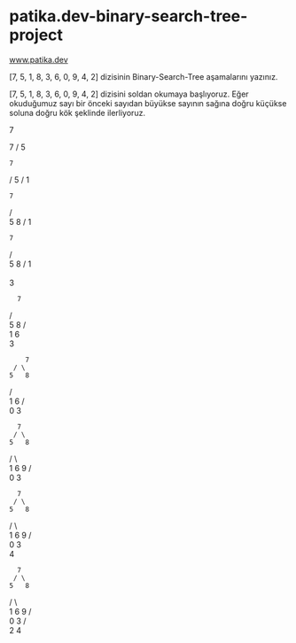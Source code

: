 # patika.dev-binary-search-tree-project
www.patika.dev 

[7, 5, 1, 8, 3, 6, 0, 9, 4, 2] dizisinin Binary-Search-Tree aşamalarını yazınız.

[7, 5, 1, 8, 3, 6, 0, 9, 4, 2] dizisini soldan okumaya başlıyoruz.
Eğer okuduğumuz sayı bir önceki sayıdan büyükse sayının sağına doğru küçükse soluna doğru kök şeklinde ilerliyoruz.

7

  7
 /
5

    7
   /
  5
 /
1 


    7
   / \
  5   8
 /
1 


    7
   / \
  5   8
 / 
1  
 \
  3
  
      7
   / \
  5   8
 / \
1   6
 \
  3
  
  
        7
     / \
    5   8
   / \
  1   6
 / \
0   3


      7
     / \
    5   8
   / \   \
  1   6   9
 / \
0   3


      7
     / \
    5   8
   / \   \
  1   6   9
 / \
0   3
     \
      4
      
      
      7
     / \
    5   8
   / \   \
  1   6   9
 / \
0   3
   / \
  2   4
  
